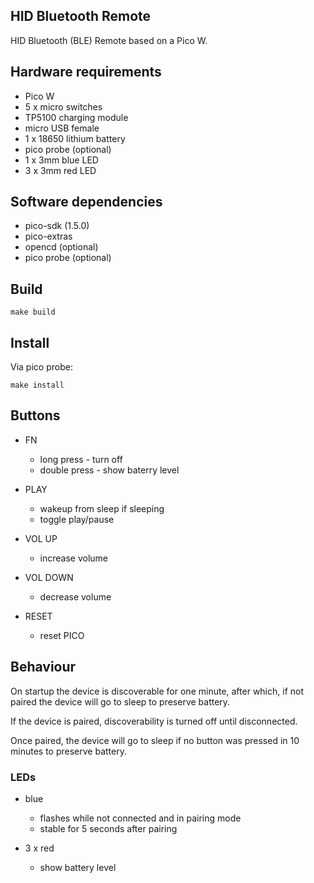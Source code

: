 ## HID Bluetooth Remote

HID Bluetooth (BLE) Remote based on a Pico W.

## Hardware requirements

* Pico W
* 5 x micro switches
* TP5100 charging module
* micro USB female
* 1 x 18650 lithium battery
* pico probe (optional)
* 1 x 3mm blue LED
* 3 x 3mm red LED

## Software dependencies

* pico-sdk (1.5.0)
* pico-extras
* opencd (optional)
* pico probe (optional)


## Build

    make build
    
## Install
Via pico probe:

    make install

## Buttons

* FN
    - long press - turn off
    - double press - show baterry level
    
* PLAY
    - wakeup from sleep if sleeping
    - toggle play/pause
    
* VOL UP
    - increase volume

* VOL DOWN
    - decrease volume

* RESET
    - reset PICO
    
## Behaviour
    
On startup the device is discoverable for one minute, after which, if not paired the device will go to sleep to preserve battery.

If the device is paired, discoverability is turned off until disconnected.

Once paired, the device will go to sleep if no button was pressed in 10 minutes to preserve battery.

### LEDs

* blue
    - flashes while not connected and in pairing mode
    - stable for 5 seconds after pairing
    
* 3 x red
    - show battery level